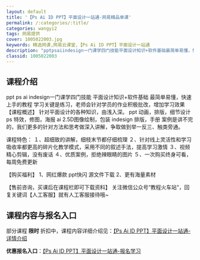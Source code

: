 ```yaml
---
layout: default
title: '【Ps Ai ID PPT】平面设计一站通-网易精品单课'
permalink: /:categories/:title/
categories: wangyi2
tags: 网易提供
cover: 1005022003.jpg
keywords: 精选网课,网易云课堂,【Ps Ai ID PPT】平面设计一站通
description: "pptpsaiindesign一门课学四门技能平面设计知识+软件基础最简单易懂，快速上手的教程学习关键是练习，老师会针对学员的作业积极批改，增加学习效果【课程概述】针对平面设计的各种知识，由"
classid: 1005022003
---
```


## 课程介绍

ppt ps ai indesign一门课学四门技能
平面设计知识+软件基础
最简单易懂，快速上手的教程
学习关键是练习，老师会针对学员的作业积极批改，增加学习效果
【课程概述】
针对平面设计的各种知识，由浅入深。
ppt 动画，排版，细节设计
ps 特效，修图，海报
ai  2.5D图像绘制，包装
indesign 排版，手册
案例是讲不完的，我们更多的针对方法和思考做深入讲解，争取做到举一反三、触类旁通。

课程特色：
１、超细致的讲解，细枝末节都仔细梳理
２、针对线上灵活性和学习吸收率都更高的碎片化教学模式，采用不同的叙述手法，提高学习激情
３、视频精心剪辑，没有废话
４、优质案例，拒绝辣眼睛的图片
５、一次购买终身可看，每周免费更新

【购买福利】
1、网红爆款 ppt快闪 源文件下载
2、更有海量素材

【售前咨询，买课后在课程栏即可下载资料】
关注微信公众号“教程火车站“，回复关键词【人工客服】就有人工客服接待哦~

## 课程内容与报名入口

部分课程 **限时** 折扣中，课程内容详细介绍见：[【Ps Ai ID PPT】平面设计一站通-详情介绍](https://study.163.com/course/introduction/1005022003.htm?share=1&shareId=1025206652&utm_campaign=share&utm_medium=iphoneShare&utm_source=&utm_u=1025206652)

**优惠报名入口**：[【Ps Ai ID PPT】平面设计一站通-报名学习](https://study.163.com/course/introduction/1005022003.htm?share=1&shareId=1025206652&utm_campaign=share&utm_medium=iphoneShare&utm_source=&utm_u=1025206652)

